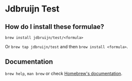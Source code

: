 # Jdbruijn Test

## How do I install these formulae?
`brew install jdbruijn/test/<formula>`

Or `brew tap jdbruijn/test` and then `brew install <formula>`.

## Documentation
`brew help`, `man brew` or check [Homebrew's documentation](https://docs.brew.sh).
